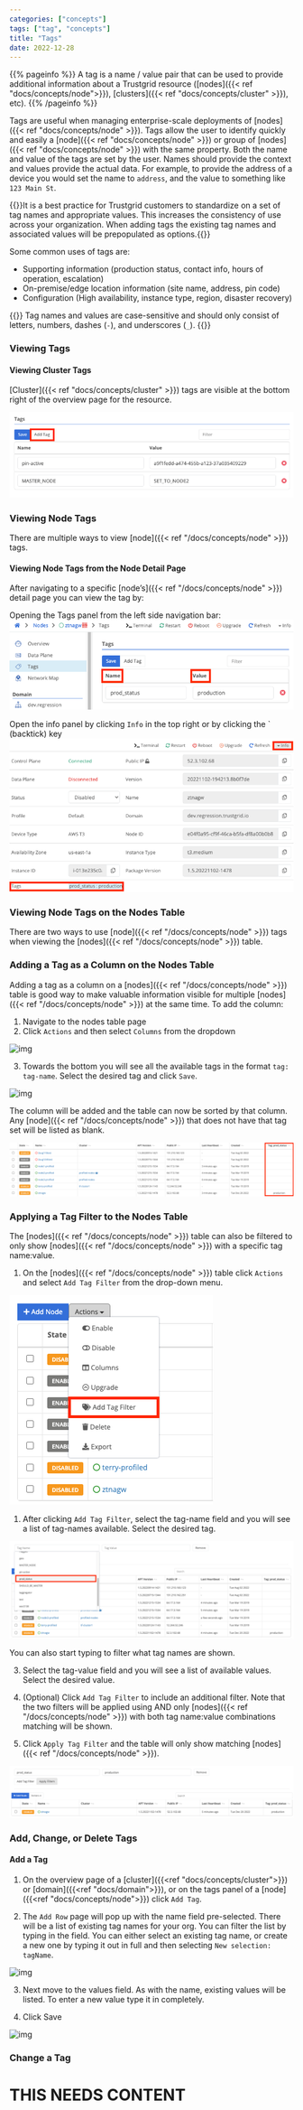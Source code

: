 ```yaml
---
categories: ["concepts"]
tags: ["tag", "concepts"]
title: "Tags"
date: 2022-12-28
---
```


{{% pageinfo %}}
A tag is a name / value pair that can be used to provide additional information about a Trustgrid resource ([nodes]({{< ref "docs/concepts/node">}}), [clusters]({{< ref "docs/concepts/cluster" >}}), etc).
{{% /pageinfo %}}

Tags are useful when managing enterprise-scale deployments of [nodes]({{< ref "docs/concepts/node" >}}). Tags allow the user to identify quickly and easily a [node]({{< ref "docs/concepts/node" >}}) or group of [nodes]({{< ref "docs/concepts/node" >}}) with the same property. Both the name and value of the tags are set by the user. Names should provide the context and values provide the actual data. For example, to provide the address of a device you would set the name to `address`, and the value to something like `123 Main St`.

{{<alert>}}It is a best practice for Trustgrid customers to standardize on a set of tag names and appropriate values. This increases the consistency of use across your organization. When adding tags the existing tag names and associated values will be prepopulated as options.{{</alert>}}

Some common uses of tags are:

- Supporting information (production status, contact info, hours of operation, escalation)
- On-premise/edge location information (site name, address, pin code)
- Configuration (High availability, instance type, region, disaster recovery)

{{<alert color="warning">}}
Tag names and values are case-sensitive and should only consist of letters, numbers, dashes (`-`), and underscores (`_`).
{{</alert>}}

### Viewing Tags

#### Viewing Cluster Tags

[Cluster]({{< ref "docs/concepts/cluster" >}}) tags are visible at the bottom right of the overview page for the resource.

![img](cluster-tags.png)

### Viewing Node Tags

There are multiple ways to view [node]({{< ref "/docs/concepts/node" >}}) tags.

#### Viewing Node Tags from the Node Detail Page

After navigating to a specific [node’s]({{< ref "/docs/concepts/node" >}}) detail page you can view the tag by:

Opening the Tags panel from the left side navigation bar:
![img](node-tags-yay4.png)

Open the info panel by clicking `Info` in the top right or by clicking the ` (backtick) key
![img](info-panel-nodes2.png)

### Viewing Node Tags on the Nodes Table

There are two ways to use [node]({{< ref "/docs/concepts/node" >}}) tags when viewing the [nodes]({{< ref "/docs/concepts/node" >}}) table.

### Adding a Tag as a Column on the Nodes Table

Adding a tag as a column on a [nodes]({{< ref "/docs/concepts/node" >}}) table is good way to make valuable information visible for multiple [nodes]({{< ref "/docs/concepts/node" >}}) at the same time. To add the column:

1. Navigate to the nodes table page
1. Click `Actions` and then select `Columns` from the dropdown

![img](add-column.png)

3. Towards the bottom you will see all the available tags in the format `tag: tag-name`. Select the desired tag and click `Save`.

![img](select-tag-column.png)

The column will be added and the table can now be sorted by that column. Any [node]({{< ref "/docs/concepts/node" >}}) that does not have that tag set will be listed as blank.

![img](tag-column2.png)

### Applying a Tag Filter to the Nodes Table

The [nodes]({{< ref "/docs/concepts/node" >}}) table can also be filtered to only show [nodes]({{< ref "/docs/concepts/node" >}}) with a specific tag name:value.

1. On the [nodes]({{< ref "/docs/concepts/node" >}}) table click `Actions` and select `Add Tag Filter` from the drop-down menu.

![img](add-tag-filter-2.png)

1. After clicking `Add Tag Filter`, select the tag-name field and you will see a list of tag-names available. Select the desired tag.

![img](pick-tag-filter-name2.png)

You can also start typing to filter what tag names are shown.

3. Select the tag-value field and you will see a list of available values. Select the desired value.

4. (Optional) Click `Add Tag Filter` to include an additional filter. Note that the two filters will be applied using AND only [nodes]({{< ref "/docs/concepts/node" >}}) with both tag name:value combinations matching will be shown.

5. Click `Apply Tag Filter` and the table will only show matching [nodes]({{< ref "/docs/concepts/node" >}}).

![img](applied-filters2.png)

### Add, Change, or Delete Tags

#### Add a Tag

1. On the overview page of a [cluster]({{<ref "docs/concepts/cluster">}}) or [domain]({{<ref "docs/domain">}}), or on the tags panel of a [node]({{<ref "docs/concepts/node">}}) click `Add Tag`.

2. The `Add Row` page will pop up with the name field pre-selected. There will be a list of existing tag names for your org. You can filter the list by typing in the field. You can either select an existing tag name, or create a new one by typing it out in full and then selecting `New selection: tagName`.

![img](new-tag-name.png)

3. Next move to the values field. As with the name, existing values will be listed. To enter a new value type it in completely.

4. Click Save

![img](newly-created-tag.png)

### Change a Tag

# **THIS NEEDS CONTENT**
